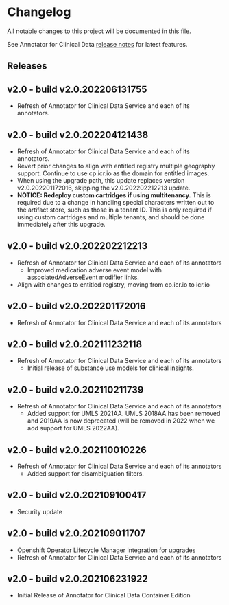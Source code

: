 # Changelog

All notable changes to this project will be documented in this file.

See Annotator for Clinical Data [release notes](https://ibm.github.io/acd-containers/clouddocs/release-notes) for latest features.

## Releases

## v2.0 - build v2.0.202206131755

- Refresh of Annotator for Clinical Data Service and each of its annotators.

## v2.0 - build v2.0.202204121438

- Refresh of Annotator for Clinical Data Service and each of its annotators.
- Revert prior changes to align with entitled registry multiple geography support. Continue to use cp.icr.io as the domain for entitled images.
- When using the upgrade path, this update replaces version v2.0.202201172016, skipping the v2.0.202202212213 update.
- **NOTICE: Redeploy custom cartridges if using multitenancy.** This is required due to a change in handling special characters written out to the artifact store, such as those in a tenant ID. This is only required if using custom cartridges and multiple tenants, and should be done immediately after this upgrade.

## v2.0 - build v2.0.202202212213

- Refresh of Annotator for Clinical Data Service and each of its annotators
  - Improved medication adverse event model with associatedAdverseEvent modifier links.
- Align with changes to entitled registry, moving from cp.icr.io to icr.io

## v2.0 - build v2.0.202201172016

- Refresh of Annotator for Clinical Data Service and each of its annotators

## v2.0 - build v2.0.202111232118

- Refresh of Annotator for Clinical Data Service and each of its annotators
  - Initial release of substance use models for clinical insights.

## v2.0 - build v2.0.202110211739

- Refresh of Annotator for Clinical Data Service and each of its annotators
  - Added support for UMLS 2021AA. UMLS 2018AA has been removed and 2019AA is now deprecated (will be removed in 2022 when we add support for UMLS 2022AA).

## v2.0 - build v2.0.202110010226

- Refresh of Annotator for Clinical Data Service and each of its annotators
  - Added support for disambiguation filters.

## v2.0 - build v2.0.202109100417

- Security update

## v2.0 - build v2.0.202109011707

- Openshift Operator Lifecycle Manager integration for upgrades
- Refresh of Annotator for Clinical Data Service and each of its annotators

## v2.0 - build v2.0.202106231922

- Initial Release of Annotator for Clinical Data Container Edition

[Released]: https://github.com/ibm/repo-template/compare/v0.0.1...HEAD
[2.0.0]: https://github.com/ibm/repo-template/releases/tag/v0.0.1
